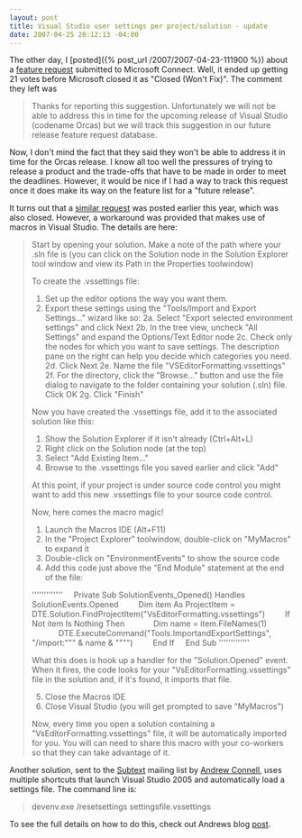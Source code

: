 ```yaml
---
layout: post
title: Visual Studio user settings per project/solution - update
date: 2007-04-25 20:12:13 -04:00
---
```


The other day, I [posted]({% post_url /2007/2007-04-23-111900 %}) about a [feature request](https://connect.microsoft.com/VisualStudio/feedback/ViewFeedback.aspx?FeedbackID=272773) submitted to Microsoft Connect. Well, it ended up getting 21 votes before Microsoft closed it as "Closed (Won't Fix)". The comment they left was

> Thanks for reporting this suggestion. Unfortunately we will not be able to address this in time for the upcoming release of Visual Studio (codename Orcas) but we will track this suggestion in our future release feature request database.

Now, I don't mind the fact that they said they won't be able to address it in time for the Orcas release. I know all too well the pressures of trying to release a product and the trade-offs that have to be made in order to meet the deadlines. However, it would be nice if I had a way to track this request once it does make its way on the feature list for a "future release".

It turns out that a [similar request](https://connect.microsoft.com/VisualStudio/feedback/ViewFeedback.aspx?FeedbackID=253597) was posted earlier this year, which was also closed. However, a workaround was provided that makes use of macros in Visual Studio. The details are here:

> Start by opening your solution. Make a note of the path where your .sln file is (you can click on the Solution node in the Solution Explorer tool window and view its Path in the Properties toolwindow)
> 
> To create the .vssettings file:
> 1. Set up the editor options the way you want them.
> 2. Export these settings using the "Tools/Import and Export Settings..." wizard like so:
> 2a. Select "Export selected environment settings" and click Next
> 2b. In the tree view, uncheck "All Settings" and expand the Options/Text Editor node
> 2c. Check only the nodes for which you want to save settings. The description pane on the right can help you decide which categories you need.
> 2d. Click Next
> 2e. Name the file "VSEditorFormatting.vssettings"
> 2f. For the directory, click the "Browse..." button and use the file dialog to navigate to the folder containing your solution (.sln) file. Click OK
> 2g. Click "Finish"
> 
> Now you have created the .vssettings file, add it to the associated solution like this:
> 1. Show the Solution Explorer if it isn't already (Ctrl+Alt+L)
> 2. Right click on the Solution node (at the top)
> 3. Select "Add Existing Item..."
> 4. Browse to the .vssettings file you saved earlier and click "Add"
> 
> At this point, if your project is under source code control you might want to add this new .vssettings file to your source code control.
> 
> Now, here comes the macro magic!
> 1. Launch the Macros IDE (Alt+F11)
> 2. In the "Project Explorer" toolwindow, double-click on "MyMacros" to expand it
> 3. Double-click on "EnvironmentEvents" to show the source code
> 4. Add this code just above the "End Module" statement at the end of the file:
> 
> '''''''''''''
>     Private Sub SolutionEvents_Opened() Handles SolutionEvents.Opened
>         Dim item As ProjectItem = DTE.Solution.FindProjectItem("VsEditorFormatting.vssettings")
>         If Not item Is Nothing Then
>             Dim name = item.FileNames(1)
>             DTE.ExecuteCommand("Tools.ImportandExportSettings", "/import:""" & name & """")
>         End If
>     End Sub
> '''''''''''''
> 
> What this does is hook up a handler for the "Solution.Opened" event. When it fires, the code looks for your "VsEditorFormatting.vssettings" file in the solution and, if it's found, it imports that file.
> 
> 5. Close the Macros IDE
> 6. Close Visual Studio (you will get prompted to save "MyMacros")
> 
> Now, every time you open a solution containing a "VsEditorFormatting.vssettings" file, it will be automatically imported for you. You will can need to share this macro with your co-workers so that they can take advantage of it.

Another solution, sent to the [Subtext](http://subtextproject.com/) mailing list by [Andrew Connell](http://andrewconnell.com/blog/ "Andrew Connell"), uses multiple shortcuts that launch Visual Studio 2005 and automatically load a settings file. The command line is:

> devenv.exe /resetsettings settingsfile.vssettings

To see the full details on how to do this, check out Andrews blog [post](http://andrewconnell.com/blog/archive/2006/08/25/3995.aspx).
